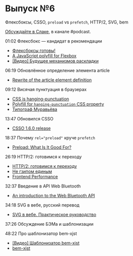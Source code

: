 # Выпуск №6

Флексбоксы, CSSO, `preload` vs `prefetch`, HTTP/2, SVG, bem

[Обсуждайте в Слаке](http://slack.web-standards.ru), в канале #​podcast.

01:02 Флексбокс — кандидат в рекомендации

- [Флексбоксы готовы!](http://css-live.ru/vecssti-s-polej/fleksboksy-gotovy.html)
- [A JavaScript polyfill for Flexbox](https://github.com/jonathantneal/flexibility)
- [[Видео] Будущее механизмов раскладки](https://youtu.be/ZEd7bEqe6iI)

06:19 Обновлённое определение элемента article

- [Rewrite of the article element definition](http://stevefaulkner.github.io/article/)

09:12 Висячая пунктуация в браузерах

- [CSS is hanging-punctuation](https://twitter.com/grorgwork/status/705546895528034305)
- [Polyfill for `hanging-punctuation` CSS property](https://github.com/liamdanger/gosh-hang-it)
- [Типограф Муравьёва](http://mdash.ru/)

13:47 Обновился CSSO

- [CSSO 1.6.0 release](https://github.com/css/csso/releases/tag/v1.6.0)

18:37 Почему `rel="preload"` круче `prefetch`

- [Preload: What Is It Good For?](https://www.smashingmagazine.com/2016/02/preload-what-is-it-good-for/)

26:19 HTTP/2: готовимся к переходу

- [HTTP/2: готовимся к переходу](https://habr.ru/p/278167/)
- [Не гзипом единым](https://youtu.be/n3gtj7veL3I?t=17670)
- [Frontend Performance](https://twitter.com/perfception)

32:37 Введение в API Web Bluetooth

- [An introduction to the Web Bluetooth API](https://dev.opera.com/articles/web-bluetooth-intro/)

34:18 SVG в вебе, русский перевод

- [SVG в вебе. Практическое руководство](https://svgontheweb.com/ru/)

37:26 Обсуждение БЭМа и шаблонизации

48:22 Про шаблонизатор bem-xjst

- [[Видео] Шаблонизатор bem-xjst](https://youtu.be/n3gtj7veL3I?t=21268)
- [bem-xjst](https://github.com/bem/bem-xjst)
